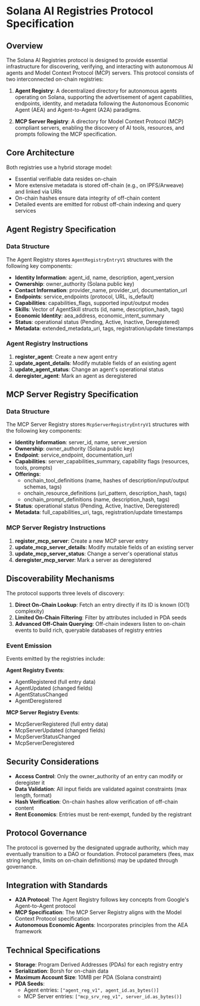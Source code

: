 # Solana AI Registries Protocol Specification

## Overview

The Solana AI Registries protocol is designed to provide essential infrastructure for discovering, verifying, and interacting with autonomous AI agents and Model Context Protocol (MCP) servers. This protocol consists of two interconnected on-chain registries:

1. **Agent Registry**: A decentralized directory for autonomous agents operating on Solana, supporting the advertisement of agent capabilities, endpoints, identity, and metadata following the Autonomous Economic Agent (AEA) and Agent-to-Agent (A2A) paradigms.

2. **MCP Server Registry**: A directory for Model Context Protocol (MCP) compliant servers, enabling the discovery of AI tools, resources, and prompts following the MCP specification.

## Core Architecture

Both registries use a hybrid storage model:
- Essential verifiable data resides on-chain
- More extensive metadata is stored off-chain (e.g., on IPFS/Arweave) and linked via URIs
- On-chain hashes ensure data integrity of off-chain content
- Detailed events are emitted for robust off-chain indexing and query services

## Agent Registry Specification

### Data Structure

The Agent Registry stores `AgentRegistryEntryV1` structures with the following key components:

- **Identity Information**: agent_id, name, description, agent_version
- **Ownership**: owner_authority (Solana public key)
- **Contact Information**: provider_name, provider_url, documentation_url
- **Endpoints**: service_endpoints (protocol, URL, is_default)
- **Capabilities**: capabilities_flags, supported input/output modes
- **Skills**: Vector of AgentSkill structs (id, name, description_hash, tags)
- **Economic Identity**: aea_address, economic_intent_summary
- **Status**: operational status (Pending, Active, Inactive, Deregistered)
- **Metadata**: extended_metadata_uri, tags, registration/update timestamps

### Agent Registry Instructions

1. **register_agent**: Create a new agent entry
2. **update_agent_details**: Modify mutable fields of an existing agent
3. **update_agent_status**: Change an agent's operational status
4. **deregister_agent**: Mark an agent as deregistered

## MCP Server Registry Specification

### Data Structure

The MCP Server Registry stores `McpServerRegistryEntryV1` structures with the following key components:

- **Identity Information**: server_id, name, server_version
- **Ownership**: owner_authority (Solana public key)
- **Endpoint**: service_endpoint, documentation_url
- **Capabilities**: server_capabilities_summary, capability flags (resources, tools, prompts)
- **Offerings**: 
  - onchain_tool_definitions (name, hashes of description/input/output schemas, tags)
  - onchain_resource_definitions (uri_pattern, description_hash, tags)
  - onchain_prompt_definitions (name, description_hash, tags)
- **Status**: operational status (Pending, Active, Inactive, Deregistered)
- **Metadata**: full_capabilities_uri, tags, registration/update timestamps

### MCP Server Registry Instructions

1. **register_mcp_server**: Create a new MCP server entry
2. **update_mcp_server_details**: Modify mutable fields of an existing server
3. **update_mcp_server_status**: Change a server's operational status
4. **deregister_mcp_server**: Mark a server as deregistered

## Discoverability Mechanisms

The protocol supports three levels of discovery:

1. **Direct On-Chain Lookup**: Fetch an entry directly if its ID is known (O(1) complexity)
2. **Limited On-Chain Filtering**: Filter by attributes included in PDA seeds
3. **Advanced Off-Chain Querying**: Off-chain indexers listen to on-chain events to build rich, queryable databases of registry entries

### Event Emission

Events emitted by the registries include:

**Agent Registry Events**:
- AgentRegistered (full entry data)
- AgentUpdated (changed fields)
- AgentStatusChanged
- AgentDeregistered

**MCP Server Registry Events**:
- McpServerRegistered (full entry data)
- McpServerUpdated (changed fields)
- McpServerStatusChanged
- McpServerDeregistered

## Security Considerations

- **Access Control**: Only the owner_authority of an entry can modify or deregister it
- **Data Validation**: All input fields are validated against constraints (max length, format)
- **Hash Verification**: On-chain hashes allow verification of off-chain content
- **Rent Economics**: Entries must be rent-exempt, funded by the registrant

## Protocol Governance

The protocol is governed by the designated upgrade authority, which may eventually transition to a DAO or foundation. Protocol parameters (fees, max string lengths, limits on on-chain definitions) may be updated through governance.

## Integration with Standards

- **A2A Protocol**: The Agent Registry follows key concepts from Google's Agent-to-Agent protocol
- **MCP Specification**: The MCP Server Registry aligns with the Model Context Protocol specification
- **Autonomous Economic Agents**: Incorporates principles from the AEA framework

## Technical Specifications

- **Storage**: Program Derived Addresses (PDAs) for each registry entry
- **Serialization**: Borsh for on-chain data
- **Maximum Account Size**: 10MB per PDA (Solana constraint)
- **PDA Seeds**: 
  - Agent entries: `["agent_reg_v1", agent_id.as_bytes()]`
  - MCP Server entries: `["mcp_srv_reg_v1", server_id.as_bytes()]`